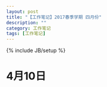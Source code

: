 ```yaml
---
layout: post
title: "【工作笔记】2017春季学期 四月份"
description: ""
category: 工作笔记
tags: [工作笔记]
---
```

{% include JB/setup %}

# 4月10日
